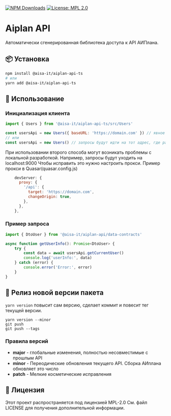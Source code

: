 [![NPM Downloads](https://img.shields.io/npm/v/@aisa-it/aiplan-api-ts)](https://www.npmjs.com/package/@aisa-it/aiplan-api-ts) [![License: MPL 2.0](https://img.shields.io/badge/License-MPL_2.0-brightgreen.svg)](https://opensource.org/licenses/MPL-2.0)
# Aiplan API

Автоматически сгенерированная библиотека доступа к API АИПлана.

## 📦 Установка

```bash
npm install @aisa-it/aiplan-api-ts
# или
yarn add @aisa-it/aiplan-api-ts
```

## 🔧 Использование

### Инициализация клиента

```javascript
import { Users } from '@aisa-it/aiplan-api-ts/src/Users'

const usersApi = new Users({ baseURL: 'https://domain.com' }) // явное указание адреса для запросов
// или
const usersApi = new Users() // запросы будут идти на тот адрес, где расположено само приложение
```
При использовании второго способа могут возникать проблемы с локальной разработкой. Например, запросы будут уходить на localhost:9000
Чтобы исправить это нужно настроить прокси.
Пример прокси в Quasar(quasar.config.js)

```javascript
    devServer: {
      proxy: {
        '/api': {
          target: 'https://domain.com',
          changeOrigin: true,
        },
      },
    },
```

### Пример запроса

```javascript
import { DtoUser } from '@aisa-it/aiplan-api/data-contracts'

async function getUserInfo(): Promise<DtoUser> {
    try {
        const data = await usersApi.getCurrentUser()
        console.log('userInfo:', data)
    } catch (error) {
        console.error('Error:', error)
    }
}
```

## 🚀 Релиз новой версии пакета

`yarn version` повысит сам версию, сделает коммит и повесит тег текущей версии.

```
yarn version --minor
git push
git push --tags
```

### Правила версий

-   **major** - глобальные изменения, полностью несовместимые с прошлым API
-   **minor** - Переодические обновления текущего API. Сборка АИплана обновляет это число
-   **patch** - Мелкие косметические исправления

## 📜 Лицензия

Этот проект распространяется под лицензией MPL-2.0 См. файл LICENSE для получения дополнительной информации.
